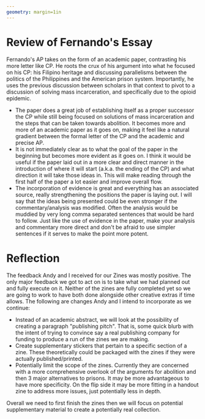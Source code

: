 ```yaml
---
geometry: margin=1in
---
```


# Review of Fernando's Essay

Fernando's AP takes on the form of an academic paper, contrasting his more letter like CP. He roots the crux of his argument into what he focused on his CP: his Filipino heritage and discussing parallelisms between the politics of the Philippines and the American prison system. Importantly, he uses the previous discussion between scholars in that context to pivot to a discussion of solving mass incarceration, and specifically due to the opioid epidemic.

- The paper does a great job of establishing itself as a proper successor the CP while still being focused on solutions of mass incarceration and the steps that can be taken towards abolition. It becomes more and more of an academic paper as it goes on, making it feel like a natural gradient between the formal letter of the CP and the academic and precise AP.
- It is not immediately clear as to what the goal of the paper in the beginning but becomes more evident as it goes on. I think it would be useful if the paper laid out in a more clear and direct manner in the introduction of where it will start (a.k.a. the ending of the CP) and what direction it will take those ideas in. This will make reading through the first half of the paper a lot easier and improve overall flow.
- The incorporation of evidence is great and everything has an associated source, really strengthening the positions the paper is laying out. I will say that the ideas being presented could be even stronger if the commentary/analysis was modified. Often the analysis would be muddied by very long comma separated sentences that would be hard to follow. Just like the use of evidence in the paper, make your analysis and commentary more direct and don't be afraid to use simpler sentences if it serves to make the point more potent.

# Reflection

The feedback Andy and I received for our Zines was mostly positive. The only major feedback we got to act on is to take what we had planned out and fully execute on it. Neither of the zines are fully completed yet so we are going to work to have both done alongside other creative extras if time allows. The following are changes Andy and I intend to incorporate as we continue:

- Instead of an academic abstract, we will look at the possibility of creating a paragraph "publishing pitch". That is, some quick blurb with the intent of trying to convince say a real publishing company for funding to produce a run of the zines we are making.
- Create supplementary stickers that pertain to a specific section of a zine. These theoretically could be packaged with the zines if they were actually published/printed.
- Potentially limit the scope of the zines. Currently they are concerned with a more comprehensive overlook of the arguments for abolition and then 3 major alternatives to prisons. It may be more advantageous to have more specificity. On the flip side it may be more fitting in a handout zine to address more issues, just potentially less in depth.

Overall we need to first finish the zines then we will focus on potential supplementary material to create a potentially real collection.
